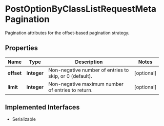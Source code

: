 

# PostOptionByClassListRequestMetaPagination

Pagination attributes for the offset-based pagination strategy.

## Properties

Name | Type | Description | Notes
------------ | ------------- | ------------- | -------------
**offset** | **Integer** | Non-negative number of entries to skip, or 0 (default). |  [optional]
**limit** | **Integer** | Non-negative maximum number of entries to return. |  [optional]


## Implemented Interfaces

* Serializable


